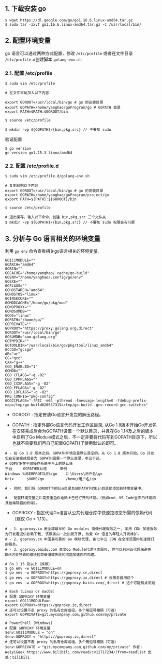 
## 1. 下载安装 go

```
$ wget https://dl.google.com/go/go1.16.6.linux-amd64.tar.gz
$ sudo tar -zxvf go1.16.6.linux-amd64.tar.gz -C /usr/local/bin/
```

## 2. 配置环境变量

go 语言可以通过两种方式配置，修改 `/etc/profile` 或者在文件目录 `/etc/profile.d`创建脚本 `golang-env.sh`

### 2.1. 配置 /etc/profile

```
$ sudo vim /etc/profile

# 在文件末尾加入以下内容

export GOROOT=/usr/local/bin/go # go 的安装目录
export GOPATH=/home/yanghao/goProgram/go # GOPATH 目录
export PATH=$PATH:$GOROOT/bin

$ source /etc/profile

$ mkdir -vp ${GOPATH}/{bin,pkg,src} // 不要加 sudo
```

验证配置

```
$ go version
go version go1.15.3 linux/amd64
```



### 2.2. 配置 /etc/profile.d

```
$ sudo vim /etc/profile.d/golang-env.sh

# 复制粘贴以下内容
export GOROOT=/usr/local/bin/go # go 的安装目录
export GOPATH=/home/yanghao/goProgram/project/go
export PATH=${PATH}:${GOROOT}/bin

$ source /etc/profile

# 退出保存，输入以下命令，创建 bin,pkg,src 三个文件夹
$ mkdir -vp ${GOPATH}/{bin,pkg,src} // 不要加 sudo 权限会有问题

```

## 3. 分析与 Go 语言相关的环境变量

利用 `go env` 命令查看相关go语言相关的环境变量。

```shell
GO111MODULE=""
GOARCH="amd64"
GOBIN=""
GOCACHE="/home/yanghao/.cache/go-build"
GOENV="/home/yanghao/.config/go/env"
GOEXE=""
GOFLAGS=""
GOHOSTARCH="amd64"
GOHOSTOS="linux"
GOINSECURE=""
GOMODCACHE="/home/go/pkg/mod"
GONOPROXY=""
GONOSUMDB=""
GOOS="linux"
GOPATH="/home/go/"
GOPRIVATE=""
GOPROXY="https://proxy.golang.org,direct"
GOROOT="/usr/local/bin/go"
GOSUMDB="sum.golang.org"
GOTMPDIR=""
GOTOOLDIR="/usr/local/bin/go/pkg/tool/linux_amd64"
GCCGO="gccgo"
AR="ar"
CC="gcc"
CXX="g++"
CGO_ENABLED="1"
GOMOD=""
CGO_CFLAGS="-g -O2"
CGO_CPPFLAGS=""
CGO_CXXFLAGS="-g -O2"
CGO_FFLAGS="-g -O2"
CGO_LDFLAGS="-g -O2"
PKG_CONFIG="pkg-config"
GOGCCFLAGS="-fPIC -m64 -pthread -fmessage-length=0 -fdebug-prefix-map=/tmp/go-build820557315=/tmp/go-build -gno-record-gcc-switches"
```

- GOROOT : 指定安装Go语言开发包的解压路径。

- GOPATH : 指定外部Go语言代码开发工作区目录, 从Go 1.8版本开始Go开发包在安装完成后会为GOPATH设置一个默认目录，并且在Go 1.14及之后的版本中启用了Go Module模式之后，不一定非要将代码写到GOPATH目录下，所以也就不需要我们再自己配置GOPATH了使用默认的即可。

```shell
# - 在 Go 1.8 版本之前，GOPATH环境变量默认是空的。从 Go 1.8 版本开始，Go 开发包在安装完成后会为 GOPATH设置一个默认目录，参见下述。
# GOPATH在不同操作系统平台上的默认值
平台 	   GOPATH默认值      举例
Windows %USERPROFILE%/go 	C:\Users\用户名\go
Unix 	  $HOME/go 	        /home/用户名/go

# - 同时，我们将 GOROOT下的bin目录及GOPATH下的bin目录都添加到环境变量中。

# - 配置环境变量之后需要重启你电脑上已经打开的终端。（例如cmd、VS Code里面的终端和其他编辑器的终端）。 
```

- GOPROXY : 指定代理Go语言从公共代理仓库中快速拉取您所需的依赖代码（建议 Go > 1.13）。 

```shell
# - 1. goproxy.io 是全球最早的 Go modules 镜像代理服务之一, 采用 CDN 加速服务为开发者提供依赖下载, 该服务由一批热爱开源, 热爱 Go 语言的年轻人开发维护。
# - 2. goproxy.cn 中国最可靠的 Go 模块代理, 由七牛云 CDN 在全球范围内加速我们的服务。
# - 3. goproxy.baidu.com 百度Go Module代理仓库服务, 你可以利用该代理来避免DNS污染导致的模块拉取缓慢或失败的问题加速你的构建。

# Go 1.13 及以上（推荐）
$ go env -w GO111MODULE=on
$ go env -w GOPROXY=https://goproxy.cn,direct
$ go env -w GOPROXY=https://goproxy.io,direct # 云服务器用这个
$ go env -w GOPROXY=https://goproxy.baidu.com/,direct # 这个可能有点问题

# Bash (Linux or macOS)
# 配置 GOPROXY 环境变量
export GO111MODULE=on
export GOPROXY=https://goproxy.io,direct
# 还可以设置不走 proxy 的私有仓库或组，多个用逗号相隔（可选）
export GOPRIVATE=git.mycompany.com,github.com/my/private

# PowerShell (Windows)
# 配置 GOPROXY 环境变量
$env:GO111MODULE = "on"
$env:GOPROXY = "https://goproxy.io,direct"
# 还可以设置不走 proxy 的私有仓库或组，多个用逗号相隔（可选）
$env:GOPRIVATE = "git.mycompany.com,github.com/my/private" 作者：WeiyiGeek https://www.bilibili.com/read/cv12717234/?from=readlist 出处：bilibili
```



